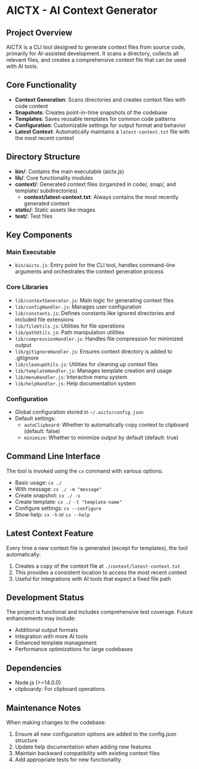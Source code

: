 # AICTX - AI Context Generator

## Project Overview

AICTX is a CLI tool designed to generate context files from source code, primarily for AI-assisted development. It scans a directory, collects all relevant files, and creates a comprehensive context file that can be used with AI tools.

## Core Functionality

- **Context Generation**: Scans directories and creates context files with code content
- **Snapshots**: Creates point-in-time snapshots of the codebase
- **Templates**: Saves reusable templates for common code patterns
- **Configuration**: Customizable settings for output format and behavior
- **Latest Context**: Automatically maintains a `latest-context.txt` file with the most recent context

## Directory Structure

- **bin/**: Contains the main executable (aictx.js)
- **lib/**: Core functionality modules
- **context/**: Generated context files (organized in code/, snap/, and template/ subdirectories)
  - **context/latest-context.txt**: Always contains the most recently generated context
- **static/**: Static assets like images
- **test/**: Test files

## Key Components

### Main Executable
- `bin/aictx.js`: Entry point for the CLI tool, handles command-line arguments and orchestrates the context generation process

### Core Libraries
- `lib/contextGenerator.js`: Main logic for generating context files
- `lib/configHandler.js`: Manages user configuration
- `lib/constants.js`: Defines constants like ignored directories and included file extensions
- `lib/fileUtils.js`: Utilities for file operations
- `lib/pathUtils.js`: Path manipulation utilities
- `lib/compressionHandler.js`: Handles file compression for minimized output
- `lib/gitignoreHandler.js`: Ensures context directory is added to .gitignore
- `lib/cleanupUtils.js`: Utilities for cleaning up context files
- `lib/templateHandler.js`: Manages template creation and usage
- `lib/menuHandler.js`: Interactive menu system
- `lib/helpHandler.js`: Help documentation system

### Configuration
- Global configuration stored in `~/.aictx/config.json`
- Default settings:
  - `autoClipboard`: Whether to automatically copy context to clipboard (default: false)
  - `minimize`: Whether to minimize output by default (default: true)

## Command Line Interface

The tool is invoked using the `cx` command with various options:
- Basic usage: `cx ./`
- With message: `cx ./ -m "message"`
- Create snapshot: `cx ./ -s`
- Create template: `cx ./ -t "template-name"`
- Configure settings: `cx --configure`
- Show help: `cx -h` or `cx --help`

## Latest Context Feature

Every time a new context file is generated (except for templates), the tool automatically:
1. Creates a copy of the context file at `./context/latest-context.txt`
2. This provides a consistent location to access the most recent context
3. Useful for integrations with AI tools that expect a fixed file path

## Development Status

The project is functional and includes comprehensive test coverage. Future enhancements may include:
- Additional output formats
- Integration with more AI tools
- Enhanced template management
- Performance optimizations for large codebases

## Dependencies

- Node.js (>=14.0.0)
- clipboardy: For clipboard operations

## Maintenance Notes

When making changes to the codebase:
1. Ensure all new configuration options are added to the config.json structure
2. Update help documentation when adding new features
3. Maintain backward compatibility with existing context files
4. Add appropriate tests for new functionality 